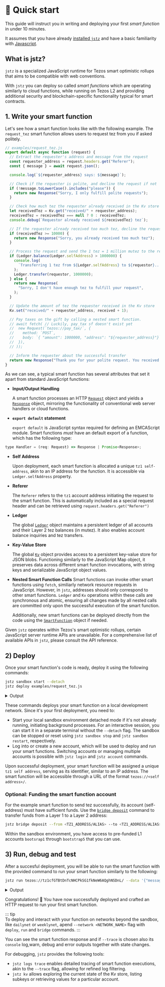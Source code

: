# 🚀 Quick start

This guide will instruct you in writing and deploying your first _smart function_ in under 10 minutes.

It assumes that you have already [installed `jstz`](installation.md) and have a basic familiarity with [Javascript](https://www.youtube.com/watch?v=lkIFF4maKMU).

## What is jstz?

`jstz` is a specialized JavaScript runtime for Tezos smart optimistic rollups that aims to be compatible with web conventions.

With `jstz` you can deploy so called _smart functions_ which are operating similarly to cloud functions, while running on Tezos L2 and
providing additional security and blockchain-specific functionality typical for smart contracts.

## 1. Write your smart function

Let's see how a smart function looks like with the following example.
The `request_tez` smart function allows users to request tez from you if asked politely.

```javascript
// examples/request_tez.js
export default async function (request) {
  // Extract the requester's address and message from the request
  const requester_address = request.headers.get("Referer");
  const { message } = await request.json();

  console.log(`${requester_address} says: ${message}`);

  // Check if the requester is polite, and decline the request if not
  if (!message.toLowerCase().includes("please")) {
    return new Response("Sorry, I only fulfill polite requests");
  }

  // Check how much tez the requester already received in the Kv store
  let receivedTez = Kv.get("received/" + requester_address);
  receivedTez = receivedTez === null ? 0 : receivedTez;
  console.debug(`Requestor already received ${receivedTez} tez`);

  // If the requester already received too much tez, decline the request
  if (receivedTez >= 10000) {
    return new Response("Sorry, you already received too much tez");
  }

  // Process the request and send the 1 tez = 1 million mutez to the requester if you can
  if (Ledger.balance(Ledger.selfAddress) > 1000000) {
    console.log(
      `Transferring 1 tez from ${Ledger.selfAddress} to ${requestor}...`,
    );
    Ledger.transfer(requestor, 1000000);
  } else {
    return new Response(
      "Sorry, I don't have enough tez to fulfill your request",
    );
  }

  // Update the amount of tez the requester received in the Kv store
  Kv.set("received/" + requester_address, received + 1);

  // Pay taxes on the gift by calling a nested smart function.
  // await fetch( // Luckily, pay_tax sf doesn't exist yet
  //  new Request(`tezos://pay_tax/`, {
  //    method: `POST`,
  //    body: `{ "amount": 1000000, "address": "${requester_address}"}`,
  //  }),
  // ));

  // Inform the requester about the successful transfer
  return new Response("Thank you for your polite request. You received 1 tez!");
}
```

As we can see, a typical smart function has several attributes that set it apart from standard JavaScript functions:

- **Input/Output Handling**

  A smart function processes an HTTP [`Request`]() object and yields a [`Response`]() object, mirroring the functionality of conventional web server handlers or cloud functions.

- **`export default` statement**

  `export default` is JavaScript syntax required for defining an EMCAScript module.
  Smart functions _must_ have an default export of a function, which has the following type:

```javascript
type Handler = (req: Request) => Response | Promise<Response>;
```

- **Self Address**

  Upon deployment, each smart function is allocated a unique `tz1 self-address`, akin to an IP address for the function. It is accessible via `Ledger.selfAddress` property.

- **Referer**

  The `Referer` refers to the `tz1` account address initiating the request to the smart function. This is automatically included as a special request header and can be retrieved using `request.headers.get("Referer")`

- **Ledger**

  The global [`Ledger`](./api/ledger.md) object maintains a persistent ledger of all accounts and their Layer 2 tez balances (in mutez). It also enables account balance inquiries and tez transfers.

- **Key-Value Store**

  The global [`Kv`](./api/kv.md) object provides access to a persistent key-value store for JSON blobs. Functioning similarly to the JavaScript Map object, it preserves data across different smart function invocations, with string keys and serializable JavaScript object values.

- **Nested Smart Function Calls**
  Smart functions can invoke other smart functions using `fetch`, similiarly network resource requests in JavaScript. However, in `jstz`, addresses should only correspond to other smart functions. `Ledger` and `Kv` operations within these calls are synchronous and atomic, ensuring all changes made by all nested calls are committed only upon the successful execution of the smart function.

  Additionally, new smart functions can be deployed directly from the code using the [`SmartFunction`](./api/smart_function.md) object if needed.

Given `jstz` operates within Tezos's smart optimistic rollups, certain JavaScript server runtime APIs are unavailable. For a comprehensive list of available APIs in `jstz`, please consult the API reference.

## 2) Deploy

Once your smart function's code is ready, deploy it using the following commands:

```sh
jstz sandbox start --detach
jstz deploy examples/request_tez.js
```

<details>
<summary>
Output
</summary>
<pre style="border: 1px solid #ccc; padding: 10px; border-radius: 4px; overflow-x: auto;">
<code style="color: #FFF;">$jstz sandbox start --detach
Sandbox pid: 2132.   Use `jstz sandbox stop` to stop the sandbox background process.
Use `jstz sandbox restart --detach` to start from a clear sandbox state.

$ jstz deploy examples/request_tez.js
You are not logged in. Please type the account name that you want to log into or create as new: alan
Logged in to account alan with address tz1N8BsvfrSjGdomFi5V9RwwYLasgD8s4pxF

Smart function deployed by alan at address: tz1Tp5wSRWiVJwLoT8WqN1yRapdq6UmdRf6W
Run with `jstz run tezos://tz1Tp5wSRWiVJwLoT8WqN1yRapdq6UmdRf6W/ --data <args> --trace`

</code>
</pre>
</details>

These commands deploys your smart function on a local development network.
Since it's your first deployment, you need to:

- Start your local sandbox environment detached mode if it's not already running, initiating background processes. For an interactive session, you can start it in a separate terminal without the `--detach` flag. The sandbox can be stopped or reset using `jstz sandbox stop` and `jstz sandbox restart`, respectively.
- Log into or create a new account, which will be used to deploy and run your smart functions. Switching accounts or managing multiple accounts is possible with `jstz login` and `jstz account` commands.

Upon successful deployment, your smart function will be assigned a unique `tz1 self address`, serving as its identifier, similar to an IP address. The smart function will be accessible through a URL of the format `tezos://<self address>/`.

### Optional: Funding the smart function account

For the example smart function to send tez successfully, its account (self-address) must have sufficient funds.
Use the [`bridge deposit`](bridge.md) command to transfer funds from a Layer 1 to a Layer 2 address:

```sh
jstz bridge deposit --from <TZ1_ADDRESS/ALIAS> --to <TZ1_ADDRESS/ALIAS> --amount <AMOUNT>
```

Within the sandbox environment, you have access to pre-funded L1 accounts `bootsrap1` through `bootstrap5` that you can use.

## 3) Run, debug and test

After a succesful deployment, you will be able to run the smart function with the provided command to run your smart function similarly to the following:

```sh
jstz run tezos://tz1cfGTBtDnTcNHCPkSG1fkNeW6AQghNSDnL/ --data '{"message":"Please, give me some tez."} --trace
```

<details>
<summary>
Output
</summary>
<pre style="border: 1px solid #ccc; padding: 10px; border-radius: 4px; overflow-x: auto;">
<code style="color: #FFF;">$jstz run tezos://tz1cfGTBtDnTcNHCPkSG1fkNeW6AQghNSDnL/ --data '{"message":"Please, give me some tez."}'
▐ Running function at tezos://tz1cfGTBtDnTcNHCPkSG1fkNeW6AQghNSDnL/ 
Status code: 200 OK
Headers: {"content-type": "text/plain;charset=UTF-8"}
Body: Thank you for your polite request. You received 1 tez!
</code></pre>
</details>

Congratulations! 🎉 You have now successfully deployed and crafted an HTTP request to run your first smart function.

::: tip  
To deploy and interact with your function on networks beyond the sandbox, like `dailynet` or `weeklynet`, apend `--network <NETWORK_NAME>` flag with `deploy`, `run` and `bridge` commands.
:::

You can see the smart function response and if `--trace` is chosen also its `console` log,warn, debug and error outputs together with state changes.

For debugging, `jstz` provides the following tools:

- `jstz logs trace` enables detailed tracing of smart function executions, akin to the `--trace` flag, allowing for refined log filtering.
- `jstz kv` allows exploring the current state of the Kv store, listing subkeys or retrieving values for a particular account.
